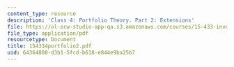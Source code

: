 ```yaml
---
content_type: resource
description: 'Class 4: Portfolio Theory. Part 2: Extensions'
file: https://ol-ocw-studio-app-qa.s3.amazonaws.com/courses/15-433-investments-spring-2003/64364800d3b15fcdb618e844e9ba25b7_154334portfolio2.pdf
file_type: application/pdf
resourcetype: Document
title: 154334portfolio2.pdf
uid: 64364800-d3b1-5fcd-b618-e844e9ba25b7
---
```

